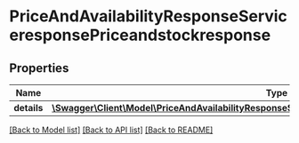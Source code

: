 # PriceAndAvailabilityResponseServiceresponsePriceandstockresponse

## Properties
Name | Type | Description | Notes
------------ | ------------- | ------------- | -------------
**details** | [**\Swagger\Client\Model\PriceAndAvailabilityResponseServiceresponsePriceandstockresponseDetails[]**](PriceAndAvailabilityResponseServiceresponsePriceandstockresponseDetails.md) |  | [optional] 

[[Back to Model list]](../../README.md#documentation-for-models) [[Back to API list]](../../README.md#documentation-for-api-endpoints) [[Back to README]](../../README.md)

